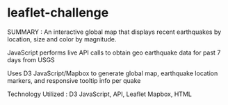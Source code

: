 # leaflet-challenge

SUMMARY : An interactive global map that displays recent earthquakes by location, size and color by magnitude.

JavaScript performs live API calls to obtain geo earthquake data for past 7 days from USGS

Uses D3 JavaScript/Mapbox to generate global map, earthquake location markers, and responsive tooltip info per quake

Technology Utilized : D3 JavaScript, API, Leaflet Mapbox, HTML
